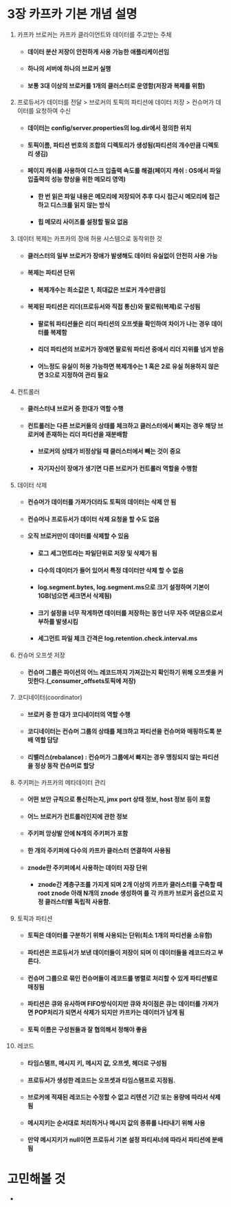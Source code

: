 3장 카프카 기본 개념 설명
===================
1) 카프카 브로커는 카프카 클라이언트와 데이터를 주고받는 주체
   * #### 데이터 분산 저장이 안전하게 사용 가능한 애플리케이션임
   * #### 하나의 서버에 하나의 브로커 실행
   * #### 보통 3대 이상의 브로커를 1개의 클러스터로 운영함(저장과 복제를 위함)
2) 프로듀서가 데이터를 전달 > 브로커의 토픽의 파티션에 데이터 저장 > 컨슈머가 데이터를 요청하여 수신
   * #### 데이터는 config/server.properties의 log.dir에서 정의한 위치
   * #### 토픽이름, 파티션 번호의 조합의 디렉토리가 생성됨(파티션의 개수만큼 디렉토리 생김)
   * #### 페이지 캐쉬를 사용하여 디스크 입출력 속도를 해결(페이지 캐쉬 : OS에서 파일 입출력의 성능 향상을 위한 메모리 영역)
     * #### 한 번 읽은 파일 내용은 메모리에 저장되어 추후 다시 접근시 메모리에 접근하고 디스크를 읽지 않는 방식
     * #### 힙 메모리 사이즈를 설정할 필요 없음
3) 데이터 복제는 카프카의 장애 허용 시스템으로 동작위한 것
   * #### 클러스터의 일부 브로커가 장애가 발생해도 데이터 유실없이 안전히 사용 가능
   * #### 복제는 파티션 단위
     * #### 복제개수는 최소값은 1, 최대값은 브로커 개수만큼임
   * #### 복제된 파티션은 리더(프로듀서와 직접 통신)와 팔로워(복제)로 구성됨
     * #### 팔로워 파티션들은 리더 파티션의 오프셋을 확인하여 차이가 나는 경우 데이터를 복제함
     * #### 리더 파티션의 브로커가 장애면 팔로워 파티션 중에서 리더 지위를 넘겨 받음
     * #### 어느정도 유실이 허용 가능하면 복제개수는 1 혹은 2로 유실 허용하지 않은면 3으로 지정하여 관리 필요
4) 컨트롤러
   * #### 클러스터내 브로커 중 한대가 역할 수행
   * #### 컨트롤러는 다른 브로커들의 상태를 체크하고 클러스터에서 빠지는 경우 해당 브로커에 존재하는 리더 파티션을 재분배함
     * #### 브로커의 상태가 비정상일 때 클러스터에서 빼는 것이 중요
     * #### 자기자신이 장애가 생기면 다른 브로커가 컨트롤러 역할을 수행함
5) 데이터 삭제
   * #### 컨슈머가 데이터를 가져가더라도 토픽의 데이터는 삭제 안 됨
   * #### 컨슈머나 프로듀서가 데이터 삭제 요청을 할 수도 없음
   * #### 오직 브로커만이 데이터를 삭제할 수 있음
     * #### 로그 세그먼트라는 파일단위로 저장 및 삭제가 됨
     * #### 다수의 데이터가 들어 있어서 특정 데이터만 삭제 할 수 없음
     * #### log.segment.bytes, log.segment.ms으로 크기 설정하며 기본이 1GB(넘으면 세크면서 삭제됨)
     * #### 크기 설정을 너무 작게하면 데이터를 저장하는 동안 너무 자주 여닫음으로서 부하를 발생시킴
     * #### 세그먼트 파일 체크 간격은 log.retention.check.interval.ms
6) 컨슈머 오프셋 저장
   * #### 컨슈머 그룹은 파이션의 어느 레코드까지 가져갔는지 확인하기 위해 오프셋을 커밋한다.(_consumer_offsets토픽에 저장)
7) 코디네이터(coordinator)
    * #### 브로커 중 한 대가 코디네이터의 역할 수행
    * #### 코디네이터는 컨슈머 그룹의 상태를 체크하고 파티션을 컨슈머와 매핑하도록 분배 역할 담당
    * #### 리밸러스(rebalance) : 컨슈머가 그룹에서 빠지는 경우 맹칭되지 않는 파티션을 정상 동작 컨슈머로 할당
8) 주키퍼는 카프카의 메타데이터 관리
   * #### 어떤 보안 규칙으로 통신하는지, jmx port 상태 정보, host 정보 등이 포함
   * #### 어느 브로커가 컨트롤러인지에 관한 정보
   * #### 주키퍼 앙상발 안에 N개의 주키퍼가 포함
   * #### 한 개의 주키퍼에 다수의 카프카 클러스터 연결하여 사용됨
   * #### znode란 주키퍼에서 사용하는 데이터 자장 단위
     * #### znode간 계층구조를 가지게 되며 2개 이상의 카프카 클러스터를 구축할 때 root znode 아래 N개의 znode 생성하여 를 각 카프카 브로커 옵션으로 지정 클러스터별 독립적 사용함.
9) 토픽과 파티션
    * #### 토픽은 데이터를 구분하기 위해 사용되는 단위(최소 1개의 파티션을 소유함)
    * #### 파티션은 프로듀서가 보낸 데이터들이 저장이 되며 이 데이터들을 레코드라고 부른다.
    * #### 컨슈머 그룹으로 묶인 컨슈머들이 레코드를 병렬로 처리할 수 있게 파티션별로 매칭됨
    * #### 파티션은 큐와 유사하며 FIFO방식이지만 큐와 차이점은 큐는 데이터를 가져가면 POP처리가 되면서 삭제가 되지만 카프카는 데이터가 남게 됨
    * #### 토픽 이름은 구성원들과 잘 협의해서 정해야 좋음
10) 레코드
     * #### 타임스탬프, 메시지 키, 메시지 값, 오프셋, 헤더로 구성됨
     * #### 프로듀서가 생성한 레코드는 오프셋과 타임스탬프로 지정됨.
     * #### 브로커에 적재된 레코드는 수정할 수 없고 리텐션 기간 또는 용량에 따라서 삭제됨
     * #### 메시지키는 순서대로 처리하거나 메시지 값의 종류를 나타내기 위해 사용
     * #### 만약 메시지키가 null이면 프로듀서 기본 설정 파티셔너에 따라서 파티션에 분배됨

# 고민해볼 것 
 * #### 